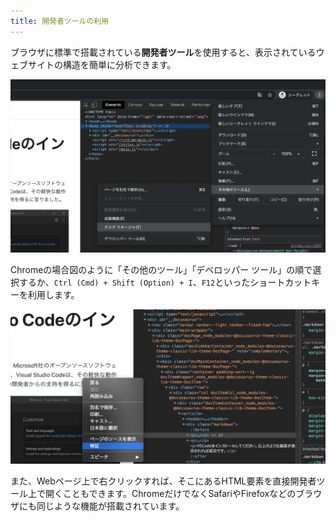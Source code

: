 ```yaml
---
title: 開発者ツールの利用
---
```


ブラウザに標準で搭載されている**開発者ツール**を使用すると、表示されているウェブサイトの構造を簡単に分析できます。

![開発者ツールを開く](01/open-developer-tool.png)

Chromeの場合図のように「その他のツール」「デベロッパー ツール」の順で選択するか、`Ctrl (Cmd) + Shift (Option) + I`、`F12`といったショートカットキーを利用します。

![要素の検証](01/inspect-element.png)

また、Webページ上で右クリックすれば、そこにあるHTML要素を直接開発者ツール上で開くこともできます。ChromeだけでなくSafariやFirefoxなどのブラウザにも同じような機能が搭載されています。
